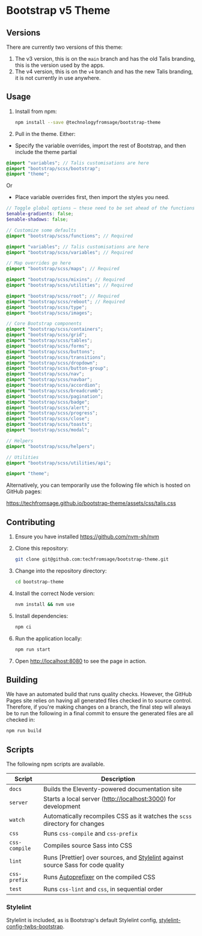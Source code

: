 # Bootstrap v5 Theme

## Versions
There are currently two versions of this theme:

1. The v3 version, this is on the `main` branch and has the old Talis branding, this is the version used by the apps.
2. The v4 version, this is on the `v4` branch and has the new Talis branding, it is not currently in use anywhere.

## Usage

1. Install from npm:

   ```bash
   npm install --save @technologyfromsage/bootstrap-theme
   ```

2. Pull in the theme. Either:
  - Specify the variable overrides, import the rest of Bootstrap, and then include the theme partial

```scss
@import "variables"; // Talis customisations are here
@import "bootstrap/scss/bootstrap";
@import "theme";
```

Or
- Place variable overrides first, then import the styles you need.


```scss
// Toggle global options – these need to be set ahead of the functions
$enable-gradients: false;
$enable-shadows: false;

// Customize some defaults
@import "bootstrap/scss/functions"; // Required

@import "variables"; // Talis customisations are here
@import "bootstrap/scss/variables"; // Required

// Map overrides go here
@import "bootstrap/scss/maps"; // Required

@import "bootstrap/scss/mixins"; // Required
@import "bootstrap/scss/utilities"; // Required

@import "bootstrap/scss/root"; // Required
@import "bootstrap/scss/reboot"; // Required
@import "bootstrap/scss/type";
@import "bootstrap/scss/images";

// Core Bootstrap components
@import "bootstrap/scss/containers";
@import "bootstrap/scss/grid";
@import "bootstrap/scss/tables";
@import "bootstrap/scss/forms";
@import "bootstrap/scss/buttons";
@import "bootstrap/scss/transitions";
@import "bootstrap/scss/dropdown";
@import "bootstrap/scss/button-group";
@import "bootstrap/scss/nav";
@import "bootstrap/scss/navbar";
@import "bootstrap/scss/accordion";
@import "bootstrap/scss/breadcrumb";
@import "bootstrap/scss/pagination";
@import "bootstrap/scss/badge";
@import "bootstrap/scss/alert";
@import "bootstrap/scss/progress";
@import "bootstrap/scss/close";
@import "bootstrap/scss/toasts";
@import "bootstrap/scss/modal";

// Helpers
@import "bootstrap/scss/helpers";

// Utilities
@import "bootstrap/scss/utilities/api";

@import "theme";
```

Alternatively, you can temporarily use the following file which is hosted on GitHub pages:

https://techfromsage.github.io/bootstrap-theme/assets/css/talis.css

## Contributing

1. Ensure you have installed https://github.com/nvm-sh/nvm

1. Clone this repository:

   ```bash
   git clone git@github.com:techfromsage/bootstrap-theme.git
   ```


1. Change into the repository directory:

   ```bash
   cd bootstrap-theme
   ```

1. Install the correct Node version:

   ```bash
   nvm install && nvm use
   ```

1. Install dependencies:

   ```bash
   npm ci
   ```

1. Run the application locally:

   ```bash
   npm run start
   ```

1. Open <http://localhost:8080> to see the page in action.

## Building

We have an automated build that runs quality checks. However, the GitHub Pages site relies on having all generated files checked in to source control. Therefore, if you're making changes on a branch, the final step will always be to run the following in a final commit to ensure the generated files are all checked in:

```bash
npm run build
```

## Scripts

The following npm scripts are available.

| Script | Description |
| --- | --- |
| `docs` | Builds the Eleventy-powered documentation site
| `server` | Starts a local server (<http://localhost:3000>) for development |
| `watch` | Automatically recompiles CSS as it watches the `scss` directory for changes |
| `css` | Runs `css-compile` and `css-prefix` |
| `css-compile` | Compiles source Sass into CSS |
| `lint` | Runs [Prettier] over sources, and [Stylelint](https://stylelint.io) against source Sass for code quality |
| `css-prefix` | Runs [Autoprefixer](https://github.com/postcss/autoprefixer) on the compiled CSS |
| `test` | Runs `css-lint` and `css`, in sequential order |


### Stylelint

Stylelint is included, as is Bootstrap's default Stylelint config, [stylelint-config-twbs-bootstrap](https://github.com/twbs/stylelint-config-twbs-bootstrap).
